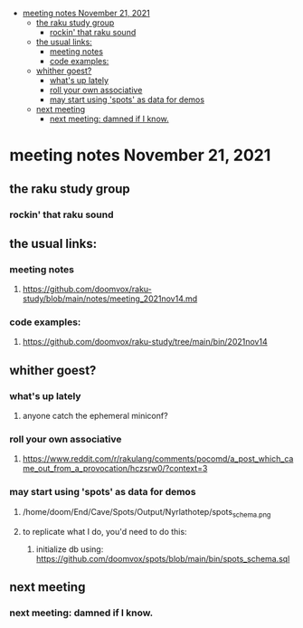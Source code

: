 - [meeting notes November 21, 2021](#org16cf65e)
  - [the raku study group](#org6aa2657)
    - [rockin' that raku sound](#org08ea56c)
  - [the usual links:](#orga30e74b)
    - [meeting notes](#orgf23f300)
    - [code examples:](#org087f5e4)
  - [whither goest?](#orgfbbdff0)
    - [what's up lately](#org39eb3e5)
    - [roll your own associative](#org787f128)
    - [may start using 'spots' as data for demos](#org8e6b1cd)
  - [next meeting](#org4b072d9)
    - [next meeting: damned if I know.](#org79fed8d)


<a id="org16cf65e"></a>

# meeting notes November 21, 2021


<a id="org6aa2657"></a>

## the raku study group


<a id="org08ea56c"></a>

### rockin' that raku sound


<a id="orga30e74b"></a>

## the usual links:


<a id="orgf23f300"></a>

### meeting notes

1.  <https://github.com/doomvox/raku-study/blob/main/notes/meeting_2021nov14.md>


<a id="org087f5e4"></a>

### code examples:

1.  <https://github.com/doomvox/raku-study/tree/main/bin/2021nov14>


<a id="orgfbbdff0"></a>

## whither goest?


<a id="org39eb3e5"></a>

### what's up lately

1.  anyone catch the ephemeral miniconf?


<a id="org787f128"></a>

### roll your own associative

1.  <https://www.reddit.com/r/rakulang/comments/pocomd/a_post_which_came_out_from_a_provocation/hczsrw0/?context=3>


<a id="org8e6b1cd"></a>

### may start using 'spots' as data for demos

1.  /home/doom/End/Cave/Spots/Output/Nyrlathotep/spots<sub>schema.png</sub>

2.  to replicate what I do, you'd need to do this:

    1.  initialize db using: <https://github.com/doomvox/spots/blob/main/bin/spots_schema.sql>


<a id="org4b072d9"></a>

## next meeting


<a id="org79fed8d"></a>

### next meeting: damned if I know.
